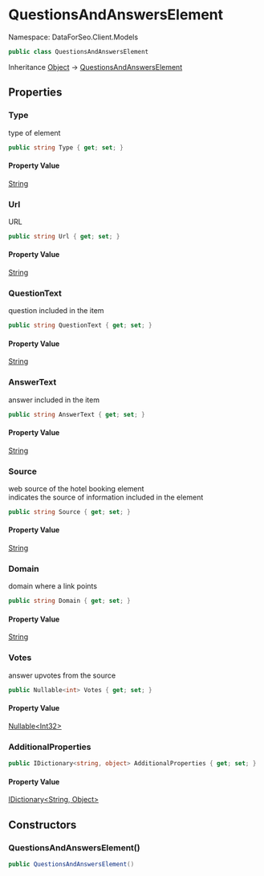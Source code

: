 # QuestionsAndAnswersElement

Namespace: DataForSeo.Client.Models

```csharp
public class QuestionsAndAnswersElement
```

Inheritance [Object](https://docs.microsoft.com/en-us/dotnet/api/system.object) → [QuestionsAndAnswersElement](./dataforseo.client.models.questionsandanswerselement.md)

## Properties

### **Type**

type of element

```csharp
public string Type { get; set; }
```

#### Property Value

[String](https://docs.microsoft.com/en-us/dotnet/api/system.string)<br>

### **Url**

URL

```csharp
public string Url { get; set; }
```

#### Property Value

[String](https://docs.microsoft.com/en-us/dotnet/api/system.string)<br>

### **QuestionText**

question included in the item

```csharp
public string QuestionText { get; set; }
```

#### Property Value

[String](https://docs.microsoft.com/en-us/dotnet/api/system.string)<br>

### **AnswerText**

answer included in the item

```csharp
public string AnswerText { get; set; }
```

#### Property Value

[String](https://docs.microsoft.com/en-us/dotnet/api/system.string)<br>

### **Source**

web source of the hotel booking element
 <br>indicates the source of information included in the element

```csharp
public string Source { get; set; }
```

#### Property Value

[String](https://docs.microsoft.com/en-us/dotnet/api/system.string)<br>

### **Domain**

domain where a link points

```csharp
public string Domain { get; set; }
```

#### Property Value

[String](https://docs.microsoft.com/en-us/dotnet/api/system.string)<br>

### **Votes**

answer upvotes from the source

```csharp
public Nullable<int> Votes { get; set; }
```

#### Property Value

[Nullable&lt;Int32&gt;](https://docs.microsoft.com/en-us/dotnet/api/system.nullable-1)<br>

### **AdditionalProperties**

```csharp
public IDictionary<string, object> AdditionalProperties { get; set; }
```

#### Property Value

[IDictionary&lt;String, Object&gt;](https://docs.microsoft.com/en-us/dotnet/api/system.collections.generic.idictionary-2)<br>

## Constructors

### **QuestionsAndAnswersElement()**

```csharp
public QuestionsAndAnswersElement()
```
